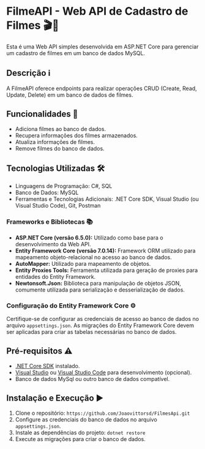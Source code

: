 # FilmeAPI - Web API de Cadastro de Filmes 🎬🍿

Esta é uma Web API simples desenvolvida em ASP.NET Core para gerenciar um cadastro de filmes em um banco de dados MySQL.

## Descrição ℹ️

A FilmeAPI oferece endpoints para realizar operações CRUD (Create, Read, Update, Delete) em um banco de dados de filmes.

## Funcionalidades 🚀

- Adiciona filmes ao banco de dados.
- Recupera informações dos filmes armazenados.
- Atualiza informações de filmes.
- Remove filmes do banco de dados.

## Tecnologias Utilizadas 🛠️

- Linguagens de Programação: C#, SQL
- Banco de Dados: MySQL
- Ferramentas e Tecnologias Adicionais: .NET Core SDK, Visual Studio (ou Visual Studio Code), Git, Postman

### Frameworks e Bibliotecas 📚

- **ASP.NET Core (versão 6.5.0):** Utilizado como base para o desenvolvimento da Web API.
- **Entity Framework Core (versão 7.0.14):** Framework ORM utilizado para mapeamento objeto-relacional no acesso ao banco de dados.
- **AutoMapper:** Utilizado para mapeamento de objetos.
- **Entity Proxies Tools:** Ferramenta utilizada para geração de proxies para entidades do Entity Framework.
- **Newtonsoft.Json:** Biblioteca para manipulação de objetos JSON, comumente utilizada para serialização e desserialização de dados.

### Configuração do Entity Framework Core ⚙️

Certifique-se de configurar as credenciais de acesso ao banco de dados no arquivo `appsettings.json`. As migrações do Entity Framework Core devem ser aplicadas para criar as tabelas necessárias no banco de dados.

## Pré-requisitos ⚠️

- [.NET Core SDK](https://dotnet.microsoft.com/download) instalado.
- [Visual Studio](https://visualstudio.microsoft.com/) ou [Visual Studio Code](https://code.visualstudio.com/) para desenvolvimento (opcional).
- Banco de dados MySql ou outro banco de dados compatível.

## Instalação e Execução ▶️

1. Clone o repositório: `https://github.com/Joaovittorsd/FilmesApi.git`
2. Configure as credenciais do banco de dados no arquivo `appsettings.json`.
3. Instale as dependências do projeto: `dotnet restore`
4. Execute as migrações para criar o banco de dados.

